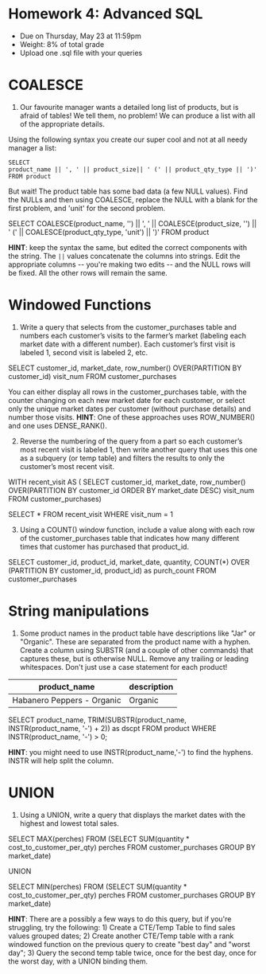 # Homework 4: Advanced SQL

-  	Due on Thursday, May 23 at 11:59pm
-  	Weight: 8% of total grade
-  	Upload one .sql file with your queries

# COALESCE
1. Our favourite manager wants a detailed long list of products, but is afraid of tables! We tell them, no problem! We can produce a list with all of the appropriate details. 

Using the following syntax you create our super cool and not at all needy manager a list:
```
SELECT 
product_name || ', ' || product_size|| ' (' || product_qty_type || ')'
FROM product
```

But wait! The product table has some bad data (a few NULL values). 
Find the NULLs and then using COALESCE, replace the NULL with a blank for the first problem, and 'unit' for the second problem. 


SELECT COALESCE(product_name, '') || ', ' || 
COALESCE(product_size, '') || ' (' || 
COALESCE(product_qty_type, 'unit') || ')'
FROM product


**HINT**: keep the syntax the same, but edited the correct components with the string. The `||` values concatenate the columns into strings. Edit the appropriate columns -- you're making two edits -- and the NULL rows will be fixed. All the other rows will remain the same.

# Windowed Functions
1. Write a query that selects from the customer_purchases table and numbers each customer’s visits to the farmer’s market (labeling each market date with a different number). Each customer’s first visit is labeled 1, second visit is labeled 2, etc. 


SELECT customer_id, market_date, 
row_number() OVER(PARTITION BY customer_id) visit_num
FROM customer_purchases


You can either display all rows in the customer_purchases table, with the counter changing on each new market date for each customer, or select only the unique market dates per customer (without purchase details) and number those visits. 
**HINT**: One of these approaches uses ROW_NUMBER() and one uses DENSE_RANK().

2. Reverse the numbering of the query from a part so each customer’s most recent visit is labeled 1, then write another query that uses this one as a subquery (or temp table) and filters the results to only the customer’s most recent visit.

WITH recent_visit AS (
SELECT customer_id, market_date, 
row_number() OVER(PARTITION BY customer_id ORDER BY market_date DESC) visit_num
FROM customer_purchases)

SELECT *
FROM recent_visit
WHERE visit_num = 1


3. Using a COUNT() window function, include a value along with each row of the customer_purchases table that indicates how many different times that customer has purchased that product_id.


SELECT customer_id, product_id, market_date, quantity, 
COUNT(*) OVER (PARTITION BY customer_id, product_id) as purch_count
FROM customer_purchases


# String manipulations
1. Some product names in the product table have descriptions like "Jar" or "Organic". These are separated from the product name with a hyphen. Create a column using SUBSTR (and a couple of other commands) that captures these, but is otherwise NULL. Remove any trailing or leading whitespaces. Don't just use a case statement for each product! 

| product_name               | description |
|----------------------------|-------------|
| Habanero Peppers - Organic | Organic     |


SELECT product_name,
TRIM(SUBSTR(product_name, INSTR(product_name, '-') + 2)) as dscpt
FROM product
WHERE INSTR(product_name, '-') > 0;

**HINT**: you might need to use INSTR(product_name,'-') to find the hyphens. INSTR will help split the column. 

# UNION
1. Using a UNION, write a query that displays the market dates with the highest and lowest total sales.


SELECT MAX(perches)
FROM (SELECT SUM(quantity * cost_to_customer_per_qty) perches FROM customer_purchases
GROUP BY market_date)

UNION

SELECT MIN(perches)
FROM (SELECT SUM(quantity * cost_to_customer_per_qty) perches FROM customer_purchases
GROUP BY market_date)

**HINT**: There are a possibly a few ways to do this query, but if you're struggling, try the following: 1) Create a CTE/Temp Table to find sales values grouped dates; 2) Create another CTE/Temp table with a rank windowed function on the previous query to create "best day" and "worst day"; 3) Query the second temp table twice, once for the best day, once for the worst day, with a UNION binding them. 
